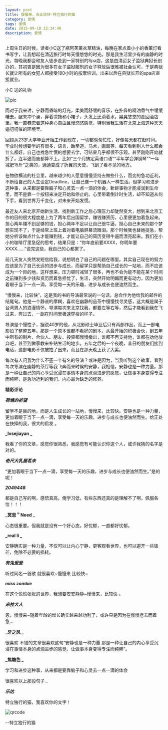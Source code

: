 ```yaml
---
layout: post
title: 慢慢来，会比较快-特立独行的猫
category: 爱情
tags: 爱情
date: 2015-09-10 22:34:40
description: 爱情
---
```


上周生日的时候，读者小C送了瓶阿芙薰衣草精油，每晚在家点着小小的香薰灯看书写字，让我想起在清迈旅行时每天慢悠悠的时光。那是我生活里少有的幽静的时光，每晚我都会和友人徒步走到一家特别的Spa店，这是由清迈女子监狱典狱长创办的，其初衷是因为很多在女子监狱服刑的女子释放后很难被社会认可，于是典狱长就让所有的女犯人都接受180小时的按摩培训，出来以后在典狱长开的spa店直接就业。

小C 送的礼物

![pic](http://7xlkoc.com1.z0.glb.clouddn.com/慢慢来.jpg)

而对于我来讲，宁静而昏暗的灯光，柔美而舒缓的音乐，在扑鼻的精油香气中缓缓睡去，醒来冲个澡，穿着凉拖和小裙子，头发上还滴着水，晃晃悠悠的走回酒店里。我一直眷恋着这种身心自由且慢悠悠感觉，特别当我生活在北京上海这种天天逼叨叨催的环境里。

回顾从23岁大学毕业开始工作到现在，一切都匆匆忙忙，好像每天都在赶时间。毕业时候想要学的有很多，语言，跆拳道，马术，画画等，每天看到别人什么都会什么都好，自己也找急忙慌的想要去学，可结果几乎都很不乐观，甚至刚刚开始就折了，连半途而废都算不上。比如“三个月搞定英语口语”“半年学会弹钢琴”“一年减肥15斤”之类的，通通变成了折翼的天使，飞到了看不见的地方。

在物欲横流的社会里，越来越少的人愿意慢慢坚持去做些什么，而变的急功近利，不断给自己的人生设定Deadline，让自己像一个机器人一样生活。但学习和进步这种事，从来都是要靠脑子和心灵去一点一滴的体会，新鲜事物才能浸润到生命里，而不是靠一个按钮来决定开始和停止的。心里带着倒计时生活，却不知道从何下手，看到世界万千变化，对未来开始发慌。

最近友人来北京开始新生活，找到新工作之后心理压力却陡然变大，想到来北京工作的目的很大程度是上为了两年后出国留学，赚钱赚资历，心里便更加着急起来。担心两年赚不到足够的钱，担心两年不足以让自己很牛逼，担心自己未来的那个梦想实现不了，于是经常上班上着对着电脑屏幕流眼泪。那个时候我也替她捉急，帮她分析该做点什么才能赚到钱，才能让自己的简历变得牛逼而漂亮起来。我们在小小的咖啡厅里急促的思考，结果只是：“你年底前要XXXX，你明年要XXXX……”说完这些，我自己的心都累了。

前几天友人突然发短信给我，说想明白了自己的问题在哪里。其实自己现在的努力应该是为了自己长远的进步与成长，而留学只是帮助自己成长的一站地，而不应该成为一个目的地，这样想来，压力顿时减轻了很多，再也不会为能不能在某个时间之前赚到多少钱和资历而着急担忧了，生活，突然开始明媚而更有动力，因为更加着眼于当下一点一滴，享受每一天的乐趣，进步与成长也便油然而生。

“慢慢来，比较快”，这是我的书的导演最常说的一句话，总会作为他给我的邮件的结尾句。他是一个静谧的摩羯，喜欢在幽静的品茶中慢慢找寻灵感，这大概是属于台湾男人的浪漫情怀。导演每次来北京找我，都要左等右等，然后才能看到我在飞过来，奔过去，一副在时间里极速穿梭的样子。

导演是个慢性子，据说40岁的他，从北影硕士毕业后只有两部作品，而上一部电影拍了整整五年。那是一个原本谁都不看好的剧本，从最开始的积极合伙，到五年中所有的制片、合伙人、朋友、投资都慢慢撤出，谁都不再支持他，谁都在劝他放弃吧，甚至到做家教来补贴生活的地步。五年之后的一个夜晚，昔日的朋友们接到电话，这部电影不仅被拍了出来，而且在那天晚上获了大奖。

每次有人问我为什么不签一个有名的导演？或许是因为，当我听到这个故事，看到每次导演在幽静的茶厅等我飞奔而来时候的安静，我相信，安静也是一种力量。那是一种让自己的内心享受沉浸在事情本身的点滴进步的感觉，让做事本身变得专注而纯粹，是急功近利的我们，内心最为缺乏的修养。

**精彩评论**

**_荷塘的祈望_**

留学不是目的地，而是人生成长的一站地，慢慢来，比较快。安静也是一种力量，更加着眼于当下一点一滴，享受每一天的乐趣，进步与成长也便油然而生。给正处在抉择的我，很大的启发 。

**_lvsejiayan  _**

我看了你的文章，感觉你很熟悉，我感觉有可能认识你这个人，或许我猜的名字是对的。

**_奇尺大乳屋茗未_**

“更加着眼于当下一点一滴，享受每一天的乐趣，进步与成长也便油然而生。”是的呢！

**_2049448_**

都是自己写的啊，感悟真高，俺学习低，有些东西还真的是理解不了啊，佩服各位！！！

**_冥思＂Need  _**

心态很重要。但我就是没有一个好心态。好忧郁，一直都好忧郁。

**_real li  _**

安静确实是一种力量，不仅可以让内心宁静，更客观看世界，也可以避开一些锋芒，免除不必要的损耗。

**_有兔爰爰_**

听过同名一首歌 就很喜欢~慢慢来 比较快~

**_miss zombie_**

在这个慌慌张张的世界，我想要安安静静~慢慢来，比较快 。

**_米拉大人_**

恩，慢慢来~随着年龄的增长确实越来越功利了，或许只是因为在慢慢老去而着急... 

**_牙之风 _**

很喜欢 不错的文章很喜欢这句“安静也是一种力量 那是一种让自己的内心享受沉浸在事情本身的点滴进步的感觉，让做事本身变得专注而纯粹“。

**_焦糖色 _**

学习和进步这种事，从来都是要靠脑子和心灵去一点一滴的体会

很喜欢以上那段句子...

**_乐达_**

特立独行的猫，我喜欢你的文字！

![qrcode](http://7xlkoc.com1.z0.glb.clouddn.com/wp-content/uploads/2015/09/2015091014285198.jpg)

--特立独行的猫